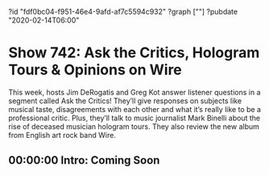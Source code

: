 ?id "fdf0bc04-f951-46e4-9afd-af7c5594c932"
?graph [""]
?pubdate "2020-02-14T06:00"

# Show 742: Ask the Critics, Hologram Tours & Opinions on Wire

This week, hosts Jim DeRogatis and Greg Kot answer listener questions in a segment called Ask the Critics! They’ll give responses on subjects like musical taste, disagreements with each other and what it’s really like to be a professional critic. Plus, they’ll talk to music journalist Mark Binelli about the rise of deceased musician hologram tours. They also review the new album from English art rock band Wire.

## 00:00:00 Intro: Coming Soon